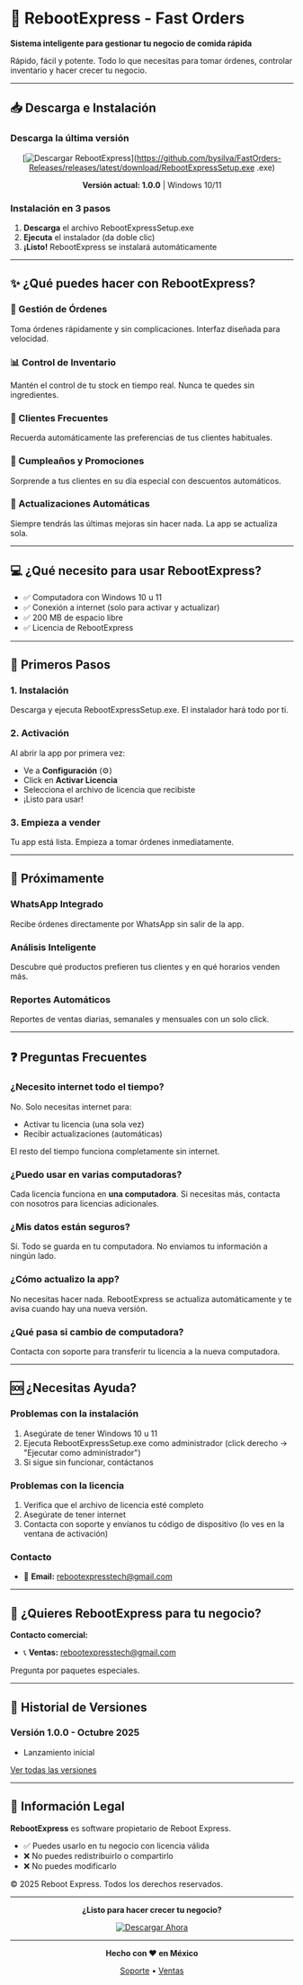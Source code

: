 # 🍔 RebootExpress - Fast Orders

**Sistema inteligente para gestionar tu negocio de comida rápida**

Rápido, fácil y potente. Todo lo que necesitas para tomar órdenes, controlar inventario y hacer crecer tu negocio.

---

## 📥 Descarga e Instalación

### **Descarga la última versión**

<div align="center">

[![Descargar RebootExpress](https://img.shields.io/badge/DESCARGAR-Setup.exe-blue?style=for-the-badge&logo=windows&logoColor=white)](https://github.com/bysilva/FastOrders-Releases/releases/latest/download/RebootExpressSetup.exe
.exe)

**Versión actual: 1.0.0** | Windows 10/11

</div>

### **Instalación en 3 pasos**

1. **Descarga** el archivo RebootExpressSetup.exe
2. **Ejecuta** el instalador (da doble clic)
3. **¡Listo!** RebootExpress se instalará automáticamente

---

## ✨ ¿Qué puedes hacer con RebootExpress?

### **📝 Gestión de Órdenes**
Toma órdenes rápidamente y sin complicaciones. Interfaz diseñada para velocidad.

### **📊 Control de Inventario**
Mantén el control de tu stock en tiempo real. Nunca te quedes sin ingredientes.

### **👥 Clientes Frecuentes**
Recuerda automáticamente las preferencias de tus clientes habituales.

### **🎂 Cumpleaños y Promociones**
Sorprende a tus clientes en su día especial con descuentos automáticos.

### **🔄 Actualizaciones Automáticas**
Siempre tendrás las últimas mejoras sin hacer nada. La app se actualiza sola.

---

## 💻 ¿Qué necesito para usar RebootExpress?

- ✅ Computadora con Windows 10 u 11
- ✅ Conexión a internet (solo para activar y actualizar)
- ✅ 200 MB de espacio libre
- ✅ Licencia de RebootExpress

---

## 🚀 Primeros Pasos

### **1. Instalación**
Descarga y ejecuta RebootExpressSetup.exe. El instalador hará todo por ti.

### **2. Activación**
Al abrir la app por primera vez:
- Ve a **Configuración** (⚙️)
- Click en **Activar Licencia**
- Selecciona el archivo de licencia que recibiste
- ¡Listo para usar!

### **3. Empieza a vender**
Tu app está lista. Empieza a tomar órdenes inmediatamente.

---

## 📱 Próximamente

### **WhatsApp Integrado**
Recibe órdenes directamente por WhatsApp sin salir de la app.

### **Análisis Inteligente**
Descubre qué productos prefieren tus clientes y en qué horarios venden más.

### **Reportes Automáticos**
Reportes de ventas diarias, semanales y mensuales con un solo click.

---

## ❓ Preguntas Frecuentes

### **¿Necesito internet todo el tiempo?**
No. Solo necesitas internet para:
- Activar tu licencia (una sola vez)
- Recibir actualizaciones (automáticas)

El resto del tiempo funciona completamente sin internet.

### **¿Puedo usar en varias computadoras?**
Cada licencia funciona en **una computadora**. Si necesitas más, contacta con nosotros para licencias adicionales.

### **¿Mis datos están seguros?**
Sí. Todo se guarda en tu computadora. No enviamos tu información a ningún lado.

### **¿Cómo actualizo la app?**
No necesitas hacer nada. RebootExpress se actualiza automáticamente y te avisa cuando hay una nueva versión.

### **¿Qué pasa si cambio de computadora?**
Contacta con soporte para transferir tu licencia a la nueva computadora.

---

## 🆘 ¿Necesitas Ayuda?

### **Problemas con la instalación**
1. Asegúrate de tener Windows 10 u 11
2. Ejecuta RebootExpressSetup.exe como administrador (click derecho → "Ejecutar como administrador")
3. Si sigue sin funcionar, contáctanos

### **Problemas con la licencia**
1. Verifica que el archivo de licencia esté completo
2. Asegúrate de tener internet
3. Contacta con soporte y envíanos tu código de dispositivo (lo ves en la ventana de activación)

### **Contacto**
- 📧 **Email:** rebootexpresstech@gmail.com

---

## 💼 ¿Quieres RebootExpress para tu negocio?

**Contacto comercial:**
- 📞 **Ventas:** rebootexpresstech@gmail.com

Pregunta por paquetes especiales.

---

## 📝 Historial de Versiones

### **Versión 1.0.0** - Octubre 2025
- Lanzamiento inicial

[Ver todas las versiones](https://github.com/bysilva/FastOrders-Releases/releases)

---

## 📄 Información Legal

**RebootExpress** es software propietario de Reboot Express.

- ✅ Puedes usarlo en tu negocio con licencia válida
- ❌ No puedes redistribuirlo o compartirlo
- ❌ No puedes modificarlo

© 2025 Reboot Express. Todos los derechos reservados.

---

<div align="center">

**¿Listo para hacer crecer tu negocio?**

[![Descargar Ahora](https://img.shields.io/badge/DESCARGAR%20AHORA-brightgreen?style=for-the-badge)](https://github.com/bysilva/FastOrders-Releases/releases/latest/download/RebootExpressSetup.exe)

---

**Hecho con ❤️ en México**

[Soporte](mailto:rebootexpresstech@gmail.com) • [Ventas](mailto:rebootexpresstech@gmail.com)

</div>